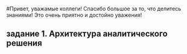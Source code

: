 #Привет, уважамые коллеги! Спасибо большое за то, что делитесь знаниями! Это очень приятно и достойно уважения!

## задание 1. Архитектура аналитического решения
